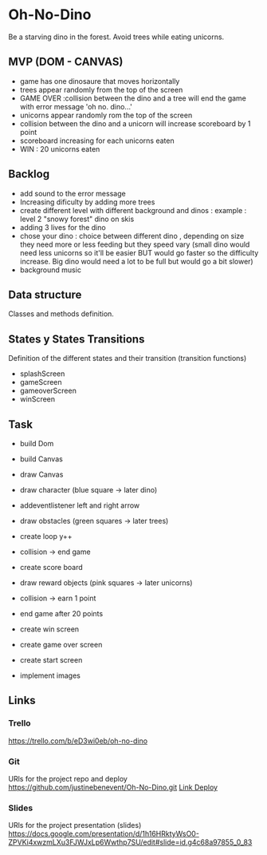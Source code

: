 # Oh-No-Dino
Be a starving dino in the forest. Avoid trees while eating unicorns.

## MVP (DOM - CANVAS)

- game has one dinosaure that moves horizontally
- trees appear randomly from the top of the screen
- GAME OVER :collision between the dino and a tree will end the game with error message 'oh no. dino...'
- unicorns appear randomly rom the top of the screen
- collision between the dino and a unicorn will increase scoreboard by 1 point
- scoreboard increasing for each unicorns eaten
- WIN : 20 unicorns eaten



## Backlog
- add sound to the error message
- Increasing dificulty by adding more trees
- create different level with different background and dinos :
example : level 2 "snowy forest" dino on skis
- adding 3 lives for the dino
- chose your dino : choice between different dino ,
depending on size they need more or less feeding but they speed vary (small dino would need less unicorns so it'll be easier BUT would go faster so the difficulty increase. Big dino would need a lot to be full but would go a bit slower)
- background music

## Data structure
Classes and methods definition.


## States y States Transitions
Definition of the different states and their transition (transition functions)

- splashScreen
- gameScreen
- gameoverScreen
- winScreen


## Task
- build Dom
- build Canvas
- draw Canvas

- draw character (blue square -> later dino)
- addeventlistener left and right arrow
- draw obstacles (green squares -> later trees)
- create loop y++
- collision -> end game

- create score board
- draw reward objects (pink squares -> later unicorns)
- collision -> earn 1 point
- end game after 20 points

- create win screen
- create game over screen
- create start screen

- implement images



## Links


### Trello
https://trello.com/b/eD3wi0eb/oh-no-dino


### Git
URls for the project repo and deploy
https://github.com/justinebenevent/Oh-No-Dino.git
[Link Deploy](http://github.com)


### Slides
URls for the project presentation (slides)
https://docs.google.com/presentation/d/1h16HRktyWsO0-ZPVKi4xwzmLXu3FJWJxLp6Wwthp7SU/edit#slide=id.g4c68a97855_0_83
